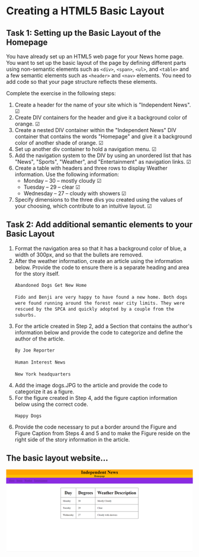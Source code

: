 # Creating a HTML5 Basic Layout 

## Task 1: Setting up the Basic Layout of the Homepage

You have already set up an HTML5 web page for your News home page. You want to set up the basic layout of the page by defining different parts using non-semantic elements such as `<div>`, `<span>`, `<ul>`, and `<table>` and a few semantic elements such as `<header>` and `<nav>` elements. You need to add code so that your page structure reflects these elements.

Complete the exercise in the following steps:

1. Create a header for the name of your site which is "Independent News". &#9745;
2. Create DIV containers for the header and give it a background color of orange. &#9745;
3. Create a nested DIV container within the "Independent News" DIV container that contains the words "Homepage" and give it a background color of another shade of orange. &#9745;
4. Set up another div container to hold a navigation menu. &#9745;
5. Add the navigation system to the DIV by using an unordered list that has "News", "Sports", "Weather", and "Entertainment" as navigation links. &#9745;
6. Create a table with headers and three rows to display Weather information. Use the following information: 
     - Monday – 30 – mostly cloudy &#9745;
     - Tuesday – 29 – clear &#9745;
     - Wednesday – 27 – cloudy with showers &#9745;
7. Specify dimensions to the three divs you created using the values of your choosing, which contribute to an intuitive layout. &#9745;

## Task 2: Add additional semantic elements to your Basic Layout

1. Format the navigation area so that it has a background color of blue, a width of 300px, and so that the bullets are removed.
2. After the weather information, create an article using the information below. Provide the code to ensure there is a separate heading and area for the story itself.
   ```
   Abandoned Dogs Get New Home
   
   Fido and Benji are very happy to have found a new home. Both dogs were found running around the forest near city limits. They were rescued by the SPCA and quickly adopted by a couple from the suburbs.
   ```
3. For the article created in Step 2, add a Section that contains the author's information below and provide the code to categorize and define the author of the article.
   ```
   By Joe Reporter

   Human Interest News

   New York headquarters
   ```
4. Add the image dogs.JPG to the article and provide the code to categorize it as a figure.
5. For the figure created in Step 4, add the figure caption information below using the correct code.
   ```
   Happy Dogs
   ```
6. Provide the code necessary to put a border around the Figure and Figure Caption from Steps 4 and 5 and to make the Figure reside on the right side of the story information in the article.

## The basic layout website...

![Face of the website](./images/UI.PNG)